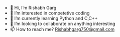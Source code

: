 - 👋 Hi, I’m Rishabh Garg
- 👀 I’m interested in competetive coding
- 🌱 I’m currently learning Python and C,C++
- 💞️ I’m looking to collaborate on anything interesting
- 📫 How to reach me? Rishabhgarg750@gmail.com

<!---
Rishu026/Rishu026 is a ✨ special ✨ repository because its `README.md` (this file) appears on your GitHub profile.
You can click the Preview link to take a look at your changes.
--->
